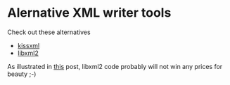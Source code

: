 # Alernative XML writer tools #
Check out these alternatives
  * [kissxml](http://code.google.com/p/kissxml/)
  * [libxml2](http://xmlsoft.org/)

As illustrated in [this](http://stackoverflow.com/questions/1822131/iphone-xmlrequest/1822804#1822804) post, libxml2 code probably will not win any prices for beauty ;-)